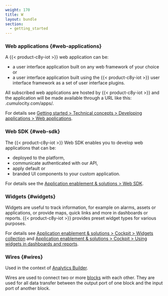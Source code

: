 ```yaml
---
weight: 170
title: W
layout: bundle
section:
  - getting_started
---
```


### Web applications {#web-applications}

A {{< product-c8y-iot >}} web application can be:

* a user interface application built on any web framework of your choice or
* a user interface application built using the {{< product-c8y-iot >}} user interface framework as a set of user interface plugins.

All subscribed web applications are hosted by {{< product-c8y-iot >}} and the application will be made available through a URL like this: <tenant>.cumulocity.com/apps/<application>.

For details see [Getting started > Technical concepts > Developing applications > Web applications](/concepts/applications/#web-applications).


### Web SDK {#web-sdk}

The {{< product-c8y-iot >}} Web SDK enables you to develop web applications that can be:

* deployed to the platform,
* communicate authenticated with our API,
* apply default or
* branded UI components to your custom application.

For details see the [Application enablement & solutions > Web SDK](/web/overview/).


### Widgets {#widgets}

Widgets are useful to track information, for example on alarms, assets or applications, or provide maps, quick links and more in dashboards or reports. {{< product-c8y-iot >}} provides preset widget types for various purposes.

For details see [Application enablement & solutions > Cockpit > Widgets collection](/cockpit/widgets-collection) and [Application enablement & solutions > Cockpit > Using widgets in dashboards and reports](/cockpit/using-widgets).


### Wires {#wires}

Used in the context of [Analytics Builder](/glossary/a/#analytics-builder).

Wires are used to connect two or more [blocks](/glossary/b/#blocks) with each other. They are used for all data transfer between the output port of one block and the input port of another block.
